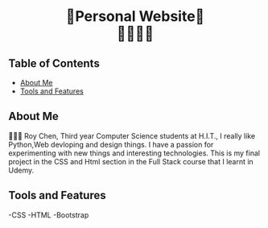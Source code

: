 <div align="center">
  <h1>🌟Personal Website🌟<br/> 🕵️‍♀️🕵️‍♂️</h1>
</div>

## Table of Contents
- [About Me](#About-Me)
- [Tools and Features](#tools-and-features)


## About Me
👨🏽‍💻 Roy Chen,
Third year Computer Science students at H.I.T.,
I really like Python,Web devloping and design things.
I have a passion for experimenting with new things and interesting technologies.
This is my final project in the CSS and Html section in the Full Stack course that I learnt in Udemy.


## Tools and Features
-CSS
-HTML
-Bootstrap
